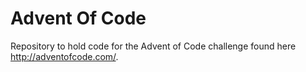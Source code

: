 # Advent Of Code
Repository to hold code for the Advent of Code challenge found here http://adventofcode.com/.
